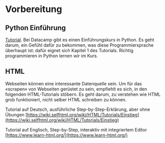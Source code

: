 # Vorbereitung


## Python Einführung

[Tutorial](https://app.datacamp.com/learn/courses/intro-to-python-for-data-science). Bei Datacamp gibt es einen Einführungskurs in Python. Es geht darum, ein Gefühl dafür zu bekommen, was diese Programmiersprache überhaupt ist: dafür eignet sich Kapitel 1 des Tutorials. Richtig programmieren in Python lernen wir im Kurs.

## HTML

Webseiten können eine interessante Datenquelle sein. Um für das «scrapen» von Webseiten gerüstet zu sein, empfiehlt es sich, in den folgenden HTML-Tutorials stöbern. Es geht darum, zu verstehen wie HTML grob funktioniert, nicht selber HTML schreiben zu können.

Tutorial auf Deutsch, ausführliche Step-by-Step-Erklärung, aber ohne Übungen
[https://wiki.selfhtml.org/wiki/HTML/Tutorials/Einstieg](https://wiki.selfhtml.org/wiki/HTML/Tutorials/Einstieg)

Tutorial auf Englisch, Step-by-Step, interaktiv mit integriertem Editor
[https://www.learn-html.org/](https://www.learn-html.org/)
